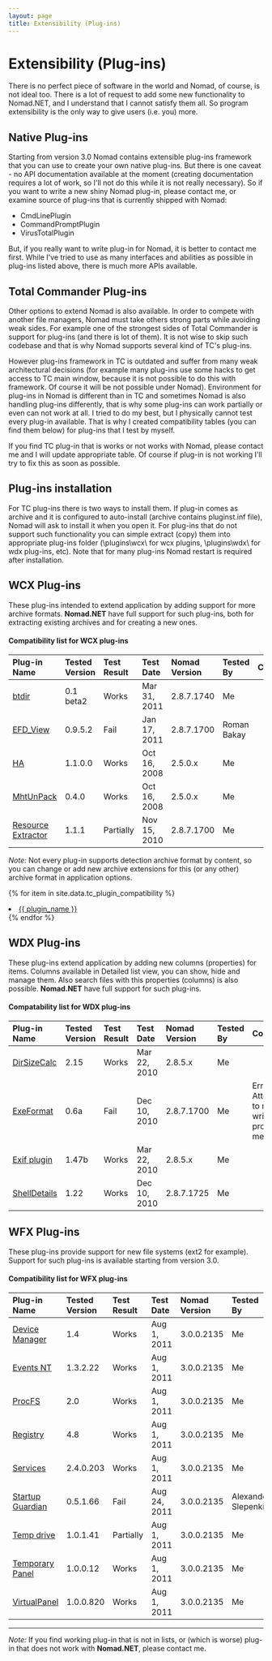 ```yaml
---
layout: page
title: Extensibility (Plug-ins)
---
```


# Extensibility (Plug-ins)

There is no perfect piece of software in the world and Nomad, of course, is not ideal too. There is a lot of request to add some new functionality to Nomad.NET, and I understand that I cannot satisfy them all. So program extensibility is the only way to give users (i.e. you) more.

## Native Plug-ins

Starting from version 3.0 Nomad contains extensible plug-ins framework that you can use to create your own native plug-ins. But there is one caveat - no API documentation available at the moment (creating documentation requires a lot of work, so I'll not do this while it is not really necessary). So if you want to write a new shiny Nomad plug-in, please contact me, or examine source of plug-ins that is currently shipped with Nomad:

- CmdLinePlugin
- CommandPromptPlugin
- VirusTotalPlugin

But, if you really want to write plug-in for Nomad, it is better to contact me first. While I've tried to use as many interfaces and abilities as possible in plug-ins listed above, there is much more APIs available.

## Total Commander Plug-ins

Other options to extend Nomad is also available. In order to compete with another file managers, Nomad must take others strong parts while avoiding weak sides. For example one of the strongest sides of Total Commander is support for plug-ins (and there is lot of them). It is not wise to skip such codebase and that is why Nomad supports several kind of TC's plug-ins.

However plug-ins framework in TC is outdated and suffer from many weak architectural decisions (for example many plug-ins use some hacks to get access to TC main window, because it is not possible to do this with framework. Of course it will be not possible under Nomad). Environment for plug-ins in Nomad is different than in TC and sometimes Nomad is also handling plug-ins differently, that is why some plug-ins can work partially or even can not work at all. I tried to do my best, but I physically cannot test every plug-in available. That is why I created compatibility tables (you can find them below) for plug-ins that I test by myself.

If you find TC plug-in that is works or not works with Nomad, please contact me and I will update appropriate table. Of course if plug-in is not working I'll try to fix this as soon as possible.

## Plug-ins installation

For TC plug-ins there is two ways to install them. If plug-in comes as archive and it is configured to auto-install (archive contains pluginst.inf file), Nomad will ask to install it when you open it. For plug-ins that do not support such functionality you can simple extract (copy) them into appropriate plug-ins folder (\plugins\wcx\ for wcx plugins, \plugins\wdx\ for wdx plug-ins, etc). Note that for many plug-ins Nomad restart is required after installation.

## WCX Plug-ins

These plug-ins intended to extend application by adding support for more archive formats. **Nomad.NET** have full support for such plug-ins, both for extracting existing archives and for creating a new ones.

#### Compatibility list for WCX plug-ins

| Plug-in Name | Tested Version | Test Result | Test Date | Nomad Version | Tested By | Comment |
| :--- | :--- | :--- | :--- | :--- | :--- | :--- |
| [btdir](http://wincmd.ru/plugring/btdir.html) | 0.1 beta2 | Works | <time datetime="2011-03-31">Mar 31, 2011</time> | 2.8.7.1740 | Me |
| [EFD_View](http://infostart.ru/projects/3555/) | 0.9.5.2 | Fail | <time datetime="2011-01-17">Jan 17, 2011</time> | 2.8.7.1700 | Roman Bakay |
| [HA](http://www.totalcmd.net/plugring/ha.html) | 1.1.0.0 | Works | <time datetime="2008-10-16">Oct 16, 2008</time> | 2.5.0.x | Me |
| [MhtUnPack](http://www.totalcmd.net/plugring/MhtUnPack.html) | 0.4.0 | Works | <time datetime="2008-10-16">Oct 16, 2008</time> | 2.5.0.x | Me |
| [Resource Extractor](http://www.totalcmd.net/plugring/resextract.html) | 1.1.1 | Partially | <time datetime="2010-11-15">Nov 15, 2010</time> | 2.8.7.1700 | Me |

*Note:* Not every plug-in supports detection archive format by content, so you can change or add new archive extensions for this (or any other) archive format in application options.

{% for item in site.data.tc_plugin_compatibility %}
  <li>
    <a href="{{ item.plugin_url }}">
      {{ plugin_name }}
    </a>
  </li>
{% endfor %}

## WDX Plug-ins

These plug-ins extend application by adding new columns (properties) for items. Columns available in Detailed list view, you can show, hide and manage them. Also search files with this properties (columns) is also possible. **Nomad.NET** have full support for such plug-ins.

#### Compatability list for WDX plug-ins

| Plug-in Name | Tested Version | Test Result | Test Date | Nomad Version | Tested By | Comment |
| :--- | :--- | :--- | :--- | :--- | :--- | :--- |
| [DirSizeCalc](http://www.totalcmd.net/plugring/dirsizecalc.html) | 2.15 | Works | <time datetime="2010-03-22">Mar 22, 2010</time> | 2.8.5.x | Me |
| [ExeFormat](http://www.totalcmd.net/plugring/exeformat.html) | 0.6a | Fail | <time datetime="2010-10-10">Dec 10, 2010</time> | 2.8.7.1700 | Me | Error: Attempted to read or write protected memory. |
| [Exif plugin](http://www.totalcmd.net/plugring/exif2.html) | 1.47b | Works | <time datetime="2010-03-22">Mar 22, 2010</time> | 2.8.5.x | Me |
| [ShellDetails](http://www.totalcmd.net/plugring/shelldetails.html) | 1.22 | Works | <time datetime="2010-12-10">Dec 10, 2010</time> | 2.8.7.1725 | Me |

## WFX Plug-ins

These plug-ins provide support for new file systems (ext2 for example). Support for such plug-ins is available starting from version 3.0.

#### Compatibility list for WFX plug-ins

| Plug-in Name | Tested Version | Test Result | Test Date | Nomad Version | Tested By | Comment |
| :--- | :--- | :--- | :--- | :--- | :--- | :--- |
| [Device Manager](http://www.totalcmd.net/plugring/devman.html) | 1.4 | Works | <time datetime="2011-08-01">Aug 1, 2011</time> | 3.0.0.2135 | Me | This plug-in not fully functional under Vista and Win7. |
| [Events NT](http://www.totalcmd.net/plugring/eventsnt.html) | 1.3.2.22 | Works | <time datetime="2011-08-01">Aug 1, 2011</time> | 3.0.0.2135 | Me |
| [ProcFS](http://www.totalcmd.net/plugring/procfs.html) | 2.0 | Works | <time datetime="2011-08-01">Aug 1, 2011</time> | 3.0.0.2135 | Me |
| [Registry](http://www.totalcmd.net/plugring/registry.html) | 4.8 | Works | <time datetime="2011-08-01">Aug 1, 2011</time> | 3.0.0.2135 | Me |
| [Services](http://www.totalcmd.net/plugring/services.html) | 2.4.0.203 | Works | <time datetime="2011-08-01">Aug 1, 2011</time> | 3.0.0.2135 | Me |
| [Startup Guardian](http://gorbush.narod.ru/) | 0.5.1.66 | Fail | <time datetime="2011-08-24">Aug 24, 2011</time> | 3.0.0.2135 | Alexander Slepenkin | System.ArgumentOutOfRangeException: Not a valid Win32 FileTime. Parameter name: fileTime |
| [Temp drive](http://www.totalcmd.net/plugring/tempd.html) | 1.0.1.41 | Partially | <time datetime="2011-08-01">Aug 1, 2011</time> | 3.0.0.2135 | Me |
| [Temporary Panel](http://www.totalcmd.net/plugring/temporarypanel.html) | 1.0.0.12 | Works | <time datetime="2011-08-01">Aug 1, 2011</time> | 3.0.0.2135 | Me |
| [VirtualPanel](http://www.totalcmd.net/plugring/virtualpanel.html) | 1.0.0.820 | Works | <time datetime="2011-08-01">Aug 1, 2011</time> | 3.0.0.2135 | Me |

---
*Note:* If you find working plug-in that is not in lists, or (which is worse) plug-in that does not work with **Nomad.NET**, please contact me.
